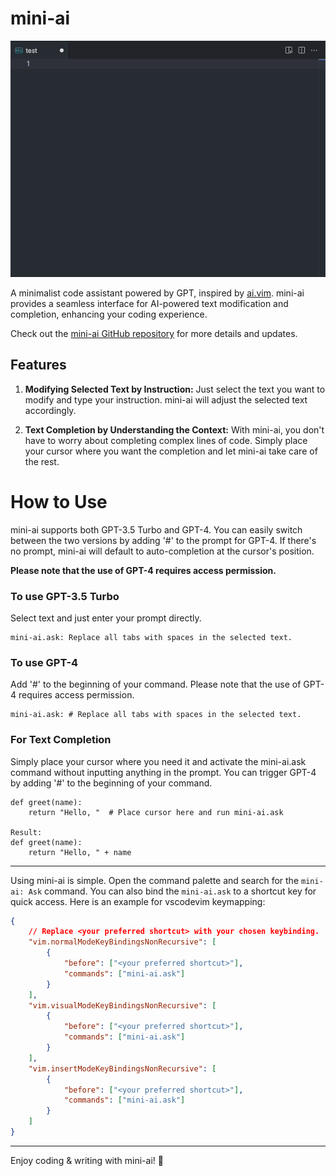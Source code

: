 # mini-ai

![Alt text](public/miniai.gif?raw=true "Demo")

A minimalist code assistant powered by GPT, inspired by [ai.vim](https://github.com/aduros/ai.vim). mini-ai provides a seamless interface for AI-powered text modification and completion, enhancing your coding experience.

Check out the [mini-ai GitHub repository](https://github.com/dncc89/mini-ai) for more details and updates.

## Features

1. **Modifying Selected Text by Instruction:** Just select the text you want to modify and type your instruction. mini-ai will adjust the selected text accordingly.

2. **Text Completion by Understanding the Context:** With mini-ai, you don't have to worry about completing complex lines of code. Simply place your cursor where you want the completion and let mini-ai take care of the rest.

# How to Use
mini-ai supports both GPT-3.5 Turbo and GPT-4. You can easily switch between the two versions by adding '#' to the prompt for GPT-4. If there's no prompt, mini-ai will default to auto-completion at the cursor's position. 

**Please note that the use of GPT-4 requires access permission.**

### To use GPT-3.5 Turbo
Select text and just enter your prompt directly.
```
mini-ai.ask: Replace all tabs with spaces in the selected text.
```
### To use GPT-4
Add '#' to the beginning of your command. Please note that the use of GPT-4 requires access permission.
```
mini-ai.ask: # Replace all tabs with spaces in the selected text.
```
### For Text Completion
Simply place your cursor where you need it and activate the mini-ai.ask command without inputting anything in the prompt. You can trigger GPT-4 by adding '#' to the beginning of your command.
```
def greet(name):
    return "Hello, "  # Place cursor here and run mini-ai.ask

Result:
def greet(name):
    return "Hello, " + name 
```

---

Using mini-ai is simple. Open the command palette and search for the `mini-ai: Ask` command. You can also bind the `mini-ai.ask` to a shortcut key for quick access. Here is an example for vscodevim keymapping:

```json
{
    // Replace <your preferred shortcut> with your chosen keybinding.
    "vim.normalModeKeyBindingsNonRecursive": [
        {
            "before": ["<your preferred shortcut>"],
            "commands": ["mini-ai.ask"]
        }
    ],
    "vim.visualModeKeyBindingsNonRecursive": [
        {
            "before": ["<your preferred shortcut>"],
            "commands": ["mini-ai.ask"]
        }
    ],
    "vim.insertModeKeyBindingsNonRecursive": [
        {
            "before": ["<your preferred shortcut>"],
            "commands": ["mini-ai.ask"]
        }
    ]
}

```

--- 

Enjoy coding & writing with mini-ai! 🚀